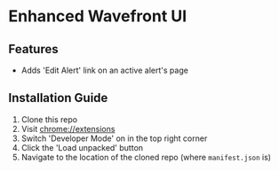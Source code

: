 # Enhanced Wavefront UI


## Features

* Adds 'Edit Alert' link on an active alert's page


## Installation Guide

1. Clone this repo
2. Visit [chrome://extensions](chrome://extensions)
3. Switch 'Developer Mode' on in the top right corner
4. Click the 'Load unpacked' button
5. Navigate to the location of the cloned repo (where `manifest.json` is)
